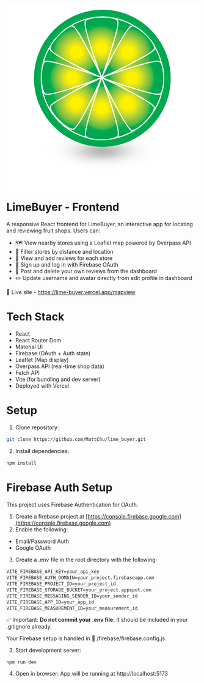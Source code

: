 # ![Lime Logo](./public/images/lime-logo.png) LimeBuyer - Frontend

A responsive React frontend for LimeBuyer, an interactive app for locating and reviewing fruit shops. Users can:

- 🗺️ View nearby stores using a Leaflet map powered by Overpass API
- 📍 Filter stores by distance and location
- 📝 View and add reviews for each store
- 🔐 Sign up and log in with Firebase OAuth
- 🧹 Post and delete your own reviews from the dashboard
- ✏️ Update username and avatar directly from edit profile in dashboard

🔵 Live site - https://lime-buyer.vercel.app/mapview

# Tech Stack

- React
- React Router Dom
- Material UI
- Firebase (OAuth + Auth state)
- Leaflet (Map display)
- Overpass API (real-time shop data)
- Fetch API
- Vite (for bundling and dev server)
- Deployed with Vercel

# Setup

1. Clone repository:

```bash
git clone https://github.com/MattChu/lime_buyer.git
```

2. Install dependencies:

```bash
npm install
```

# Firebase Auth Setup

This project uses Firebase Authentication for OAuth.

1. Create a firebase project at [https://console.firebase.google.com](https://console.firebase.google.com)
2. Enable the following:

- Email/Password Auth
- Google OAuth

3. Create a .env file in the root directory with the following:

```env
VITE_FIREBASE_API_KEY=your_api_key
VITE_FIREBASE_AUTH_DOMAIN=your_project.firebaseapp.com
VITE_FIREBASE_PROJECT_ID=your_project_id
VITE_FIREBASE_STORAGE_BUCKET=your_project.appspot.com
VITE_FIREBASE_MESSAGING_SENDER_ID=your_sender_id
VITE_FIREBASE_APP_ID=your_app_id
VITE_FIREBASE_MEASUREMENT_ID=your_measurement_id
```

✅ Important: **Do not commit your .env file.** It should be included in your .gitignore already.

Your Firebase setup is handled in 📁 /firebase/firebase.config.js.

3. Start development server:

```bash
npm run dev
```

4. Open in browser: App will be running at http://localhost:5173
